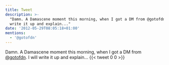 ```yaml
---
title: Tweet
description: >-
  "Damn. A Damascene moment this morning, when I got a DM from @gotofdn. I will
  write it up and explain..."
date: '2012-05-29T08:05:18+01:00'
mentions:
  - '@gotofdn'
---
```

Damn. A Damascene moment this morning, when I got a DM from [@gotofdn](https://twitter.com/@gotofdn). I will write it up and explain...
      {{< tweet 0 0 >}}
    
